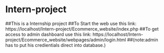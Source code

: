 # Intern-project
##This is a Internship project
##To Start the web use this link: https://localhost/Intern-project/Ecommerce_website/index.php
##To get access to admin dashboard use this link: https://localhost/Intern-project/Ecommerce_website/webpages/admin/login.html
##(note:admin has to put his credientials direct into database.)
